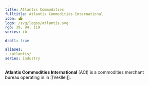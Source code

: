 ```yaml
---
title: Atlantis Commodities
fulltitle: Atlantis Commodities International
icon: ⛴️
logo: /svg/logos/atlantis.svg
rgb: 39, 94, 119
series: ib

draft: true

aliases:
- /atlantis/
series: industry
---
```


<span class="fi fi-min-atlantis fis"></span> **Atlantis Commodities International** (ACI) is a commodities merchant bureau operating in in [[Vekllei]].

